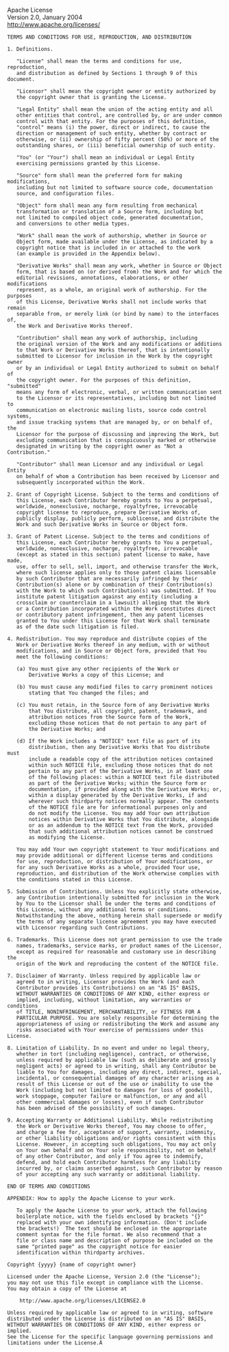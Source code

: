 Apache License		
                            Version 2.0, January 2004		
                         http://www.apache.org/licenses/		

    TERMS AND CONDITIONS FOR USE, REPRODUCTION, AND DISTRIBUTION		

    1. Definitions.		

       "License" shall mean the terms and conditions for use, reproduction,		
       and distribution as defined by Sections 1 through 9 of this document.		

       "Licensor" shall mean the copyright owner or entity authorized by		
       the copyright owner that is granting the License.		

       "Legal Entity" shall mean the union of the acting entity and all		
       other entities that control, are controlled by, or are under common		
       control with that entity. For the purposes of this definition,		
       "control" means (i) the power, direct or indirect, to cause the		
       direction or management of such entity, whether by contract or		
       otherwise, or (ii) ownership of fifty percent (50%) or more of the		
       outstanding shares, or (iii) beneficial ownership of such entity.		

       "You" (or "Your") shall mean an individual or Legal Entity		
       exercising permissions granted by this License.		

       "Source" form shall mean the preferred form for making modifications,		
       including but not limited to software source code, documentation		
       source, and configuration files.		

       "Object" form shall mean any form resulting from mechanical		
       transformation or translation of a Source form, including but		
       not limited to compiled object code, generated documentation,		
       and conversions to other media types.		

       "Work" shall mean the work of authorship, whether in Source or		
       Object form, made available under the License, as indicated by a		
       copyright notice that is included in or attached to the work		
       (an example is provided in the Appendix below).		

       "Derivative Works" shall mean any work, whether in Source or Object		
       form, that is based on (or derived from) the Work and for which the		
       editorial revisions, annotations, elaborations, or other modifications		
       represent, as a whole, an original work of authorship. For the purposes		
       of this License, Derivative Works shall not include works that remain		
       separable from, or merely link (or bind by name) to the interfaces of,		
       the Work and Derivative Works thereof.		

       "Contribution" shall mean any work of authorship, including		
       the original version of the Work and any modifications or additions		
       to that Work or Derivative Works thereof, that is intentionally		
       submitted to Licensor for inclusion in the Work by the copyright owner		
       or by an individual or Legal Entity authorized to submit on behalf of		
       the copyright owner. For the purposes of this definition, "submitted"		
       means any form of electronic, verbal, or written communication sent		
       to the Licensor or its representatives, including but not limited to		
       communication on electronic mailing lists, source code control systems,		
       and issue tracking systems that are managed by, or on behalf of, the		
       Licensor for the purpose of discussing and improving the Work, but		
       excluding communication that is conspicuously marked or otherwise		
       designated in writing by the copyright owner as "Not a Contribution."		

       "Contributor" shall mean Licensor and any individual or Legal Entity		
       on behalf of whom a Contribution has been received by Licensor and		
       subsequently incorporated within the Work.		

    2. Grant of Copyright License. Subject to the terms and conditions of		
       this License, each Contributor hereby grants to You a perpetual,		
       worldwide, nonexclusive, nocharge, royaltyfree, irrevocable		
       copyright license to reproduce, prepare Derivative Works of,		
       publicly display, publicly perform, sublicense, and distribute the		
       Work and such Derivative Works in Source or Object form.		

    3. Grant of Patent License. Subject to the terms and conditions of		
       this License, each Contributor hereby grants to You a perpetual,		
       worldwide, nonexclusive, nocharge, royaltyfree, irrevocable		
       (except as stated in this section) patent license to make, have made,		
       use, offer to sell, sell, import, and otherwise transfer the Work,		
       where such license applies only to those patent claims licensable		
       by such Contributor that are necessarily infringed by their		
       Contribution(s) alone or by combination of their Contribution(s)		
       with the Work to which such Contribution(s) was submitted. If You		
       institute patent litigation against any entity (including a		
       crossclaim or counterclaim in a lawsuit) alleging that the Work		
       or a Contribution incorporated within the Work constitutes direct		
       or contributory patent infringement, then any patent licenses		
       granted to You under this License for that Work shall terminate		
       as of the date such litigation is filed.		

    4. Redistribution. You may reproduce and distribute copies of the		
       Work or Derivative Works thereof in any medium, with or without		
       modifications, and in Source or Object form, provided that You		
       meet the following conditions:		

       (a) You must give any other recipients of the Work or		
           Derivative Works a copy of this License; and		

       (b) You must cause any modified files to carry prominent notices		
           stating that You changed the files; and		

       (c) You must retain, in the Source form of any Derivative Works		
           that You distribute, all copyright, patent, trademark, and		
           attribution notices from the Source form of the Work,		
           excluding those notices that do not pertain to any part of		
           the Derivative Works; and		

       (d) If the Work includes a "NOTICE" text file as part of its		
           distribution, then any Derivative Works that You distribute must		
           include a readable copy of the attribution notices contained		
           within such NOTICE file, excluding those notices that do not		
           pertain to any part of the Derivative Works, in at least one		
           of the following places: within a NOTICE text file distributed		
           as part of the Derivative Works; within the Source form or		
           documentation, if provided along with the Derivative Works; or,		
           within a display generated by the Derivative Works, if and		
           wherever such thirdparty notices normally appear. The contents		
           of the NOTICE file are for informational purposes only and		
           do not modify the License. You may add Your own attribution		
           notices within Derivative Works that You distribute, alongside		
           or as an addendum to the NOTICE text from the Work, provided		
           that such additional attribution notices cannot be construed		
           as modifying the License.		

       You may add Your own copyright statement to Your modifications and		
       may provide additional or different license terms and conditions		
       for use, reproduction, or distribution of Your modifications, or		
       for any such Derivative Works as a whole, provided Your use,		
       reproduction, and distribution of the Work otherwise complies with		
       the conditions stated in this License.		

    5. Submission of Contributions. Unless You explicitly state otherwise,		
       any Contribution intentionally submitted for inclusion in the Work		
       by You to the Licensor shall be under the terms and conditions of		
       this License, without any additional terms or conditions.		
       Notwithstanding the above, nothing herein shall supersede or modify		
       the terms of any separate license agreement you may have executed		
       with Licensor regarding such Contributions.		

    6. Trademarks. This License does not grant permission to use the trade		
       names, trademarks, service marks, or product names of the Licensor,		
       except as required for reasonable and customary use in describing the		
       origin of the Work and reproducing the content of the NOTICE file.		

    7. Disclaimer of Warranty. Unless required by applicable law or		
       agreed to in writing, Licensor provides the Work (and each		
       Contributor provides its Contributions) on an "AS IS" BASIS,		
       WITHOUT WARRANTIES OR CONDITIONS OF ANY KIND, either express or		
       implied, including, without limitation, any warranties or conditions		
       of TITLE, NONINFRINGEMENT, MERCHANTABILITY, or FITNESS FOR A		
       PARTICULAR PURPOSE. You are solely responsible for determining the		
       appropriateness of using or redistributing the Work and assume any		
       risks associated with Your exercise of permissions under this License.		

    8. Limitation of Liability. In no event and under no legal theory,		
       whether in tort (including negligence), contract, or otherwise,		
       unless required by applicable law (such as deliberate and grossly		
       negligent acts) or agreed to in writing, shall any Contributor be		
       liable to You for damages, including any direct, indirect, special,		
       incidental, or consequential damages of any character arising as a		
       result of this License or out of the use or inability to use the		
       Work (including but not limited to damages for loss of goodwill,		
       work stoppage, computer failure or malfunction, or any and all		
       other commercial damages or losses), even if such Contributor		
       has been advised of the possibility of such damages.		

    9. Accepting Warranty or Additional Liability. While redistributing		
       the Work or Derivative Works thereof, You may choose to offer,		
       and charge a fee for, acceptance of support, warranty, indemnity,		
       or other liability obligations and/or rights consistent with this		
       License. However, in accepting such obligations, You may act only		
       on Your own behalf and on Your sole responsibility, not on behalf		
       of any other Contributor, and only if You agree to indemnify,		
       defend, and hold each Contributor harmless for any liability		
       incurred by, or claims asserted against, such Contributor by reason		
       of your accepting any such warranty or additional liability.		

    END OF TERMS AND CONDITIONS		

    APPENDIX: How to apply the Apache License to your work.		

       To apply the Apache License to your work, attach the following		
       boilerplate notice, with the fields enclosed by brackets "{}"		
       replaced with your own identifying information. (Don't include		
       the brackets!)  The text should be enclosed in the appropriate		
       comment syntax for the file format. We also recommend that a		
       file or class name and description of purpose be included on the		
       same "printed page" as the copyright notice for easier		
       identification within thirdparty archives.		

    Copyright {yyyy} {name of copyright owner}		

    Licensed under the Apache License, Version 2.0 (the "License");		
    you may not use this file except in compliance with the License.		
    You may obtain a copy of the License at		

        http://www.apache.org/licenses/LICENSE2.0		

    Unless required by applicable law or agreed to in writing, software		
    distributed under the License is distributed on an "AS IS" BASIS,		
    WITHOUT WARRANTIES OR CONDITIONS OF ANY KIND, either express or implied.		
    See the License for the specific language governing permissions and		
    limitations under the License.Â
